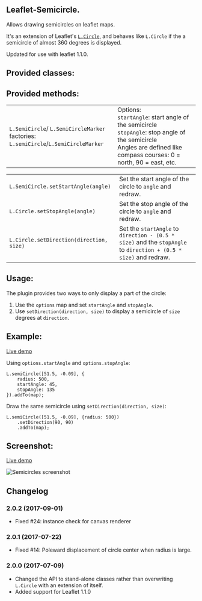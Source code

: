 Leaflet-Semicircle.
-------------------

Allows drawing semicircles on leaflet maps.

It's an extension of Leaflet's [`L.Circle`](http://leafletjs.com/reference-1.1.0.html#circle),
and behaves like `L.Circle` if the a semicircle of almost 360 degrees is displayed.

Updated for use with leaflet 1.1.0.

## Provided classes: ##
<table>
<tr>
    <td>
        <code>L.SemiCircle</code>/
        <code>L.SemiCircleMarker</code><br />
        factories: <code>L.semiCircle</code>/<code>L.SemiCircleMarker</code>
    </td>
    <td>
        Options:<br />
        <code>startAngle</code>: start angle of the semicircle <br />
        <code>stopAngle</code>: stop angle of the semicircle<br />
        Angles are defined like compass courses: 0 = north, 90 = east, etc.
    </td>
</tr>

## Provided methods: ##
<table>
<tr>
    <td><code>L.SemiCircle.setStartAngle(angle)</code></td>
    <td>Set the start angle of the circle to <code>angle</code> and redraw.</td>
</tr>
<tr>
    <td><code>L.Circle.setStopAngle(angle)</code></td>
    <td>Set the stop angle of the circle to <code>angle</code> and redraw.</td>
</tr>
<tr>
    <td><code>L.Circle.setDirection(direction, size)</code></td>
    <td>Set the <code>startAngle</code> to <code>direction - (0.5 * size)</code> and the <code>stopAngle</code> to <code>direction + (0.5 * size)</code> and redraw.</td>
</tr>
</table>

## Usage:
The plugin provides two ways to only display a part of the circle:
1. Use the `options` map and set `startAngle` and `stopAngle`.
2. Use `setDirection(direction, size)` to display a semicircle of `size` degrees at `direction`.

## Example:
[Live demo](http://jieter.github.io/Leaflet-semicircle/examples/semicircle.html)

Using `options.startAngle` and `options.stopAngle`:
```
L.semiCircle([51.5, -0.09], {
    radius: 500,
	startAngle: 45,
	stopAngle: 135
}).addTo(map);
```

Draw the same semicircle using `setDirection(direction, size)`:
```
L.semiCircle([51.5, -0.09], {radius: 500})
	.setDirection(90, 90)
	.addTo(map);
```

## Screenshot:

[Live demo](http://jieter.github.io/Leaflet-semicircle/examples/semicircle.html)

![Semicircles screenshot](screenshot.png)

## Changelog

### 2.0.2 (2017-09-01)
 - Fixed #24: instance check for canvas renderer

### 2.0.1 (2017-07-22)
 - Fixed #14: Poleward displacement of circle center when radius is large.

### 2.0.0 (2017-07-09)
 - Changed the API to stand-alone classes rather than overwriting `L.Circle` with an extension of itself.
 - Added support for Leaflet 1.1.0
